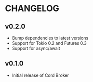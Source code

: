 # CHANGELOG

## v0.2.0

-   Bump dependencies to latest versions
-   Support for Tokio 0.2 and Futures 0.3
-   Support for async/await

## v0.1.0

-   Initial release of Cord Broker
